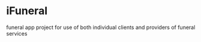 # iFuneral
funeral app project
for use of both individual clients and providers of funeral services
